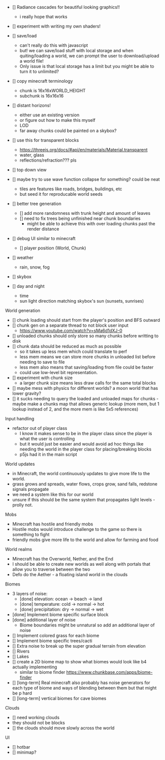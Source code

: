 

- [] Radiance cascades for beautiful looking graphics!!
    - i really hope that works

- [] experiment with writing my own shaders!

- [] save/load
    - can't really do this with javascript
    - but! we can save/load stuff with local storage
    and when quiting/loading a world, we can prompt the user to
    download/upload a world file!
    - Only issue is that local storage has a limit but you might
    be able to turn it to unlimited?

- [] copy minecraft terminology
    - chunk is 16x16xWORLD_HEIGHT
    - subchunk is 16x16x16

- [] distant horizons!
    - either use an existing version
    - or figure out how to make this myself
    - LOD
    - far away chunks could be painted on a skybox?

- [] use this for transparent blocks
    - https://threejs.org/docs/#api/en/materials/Material.transparent
    - water, glass
    - reflections/refraction??? pls


- [] top down view
- [] maybe try to use wave function collapse for something? could be neat
    - tiles are features like roads, bridges, buildings, etc
    - but seed it for reproducable world seeds

- [] better tree generation
    - [] add more randomness with trunk height and amount of leaves
    - [] need to fix trees being unfinished near chunk boundaries
        - might be able to achieve this with over loading chunks
        past the render distance

- [] debug UI similar to minecraft
    - [] player position (World, Chunk)
- [] weather
    - rain, snow, fog
- [] skybox
- [] day and night
    - time
    - sun light direction matching skybox's sun (sunsets, sunrises)

World generation
- [] chunk loading should start from the player's position and BFS outward
- [] chunk gen on a separate thread to not block user input
    - https://www.youtube.com/watch?v=sMa6d1dXJ-0
- [] unloaded chunks should only store so many chunks before writting to disk
- [] chunk data should be reduced as much as possible
    - so it takes up less mem which could translate to perf
    - less mem means we can store more chunks in unloaded list before needing to save to file
    - less mem also means that saving/loading from file could be faster
    - could use low-level bit representation.
- [] experiment with chunk size
    - a larger chunk size means less draw calls for the same total blocks
- [] maybe mess with physics for different worlds? a moon world that has lower gravity?
- [] it sucks needing to query the loaded and unloaded maps for chunks - maybe make a chunks map
    that allows generic lookup (more mem, but 1 lookup instead of 2, and the more mem is like 5x5 references)

Input handling
- refactor out of player class
    - I know it makes sense to be in the player class since the player is what the user is controlling
    - but it would just be easier and would avoid ad hoc things like needing the world in the player class for placing/breaking blocks
    - p5js had it in the main script

World updates
- in Minecraft, the world continuously updates to give more life to the world.
- grass grows and spreads, water flows, crops grow, sand falls, redstone signals propagate
- we need a system like this for our world
- unsure if this should be the same system that propagates light levels - prolly not.

Mobs
- Minecraft has hostile and friendly mobs
- Hostile mobs would introduce challenge to the game so there is something to fight
- friendly mobs give more life to the world and allow for farming and food

World realms
- Minecraft has the Overworld, Nether, and the End
- I should be able to create new worlds as well along with portals that allow you to traverse between the two
- Defo do the Aether - a floating island world in the clouds

Biomes
- 3 layers of noise:
    - [done] elevation: ocean -> beach -> land
    - [done] temperature: cold -> normal -> hot
    - [done] precipitation: dry -> normal -> wet
- [done] Implement biome specific surface block
- [done] additional layer of noise
    - Biome boundaries might be unnatural so add an additional layer of noise
- [] Implement colored grass for each biome
- [] Implement biome specific trees/cacti
- [] Extra noise to break up the super gradual terrain from elevation
- [] Rivers
- [] Lakes
- [] create a 2D biome map to show what biomes would look like b4 actually implementing
    - similar to biome finder https://www.chunkbase.com/apps/biome-finder
- [] [long-term] Real minecraft also probably has noise generators for each type of biome and ways of blending between them but that might be p hard
- [] [long-term] vertical biomes for cave biomes

Clouds
- [] need working clouds
- they should not be blocks
- [] the clouds should move slowly across the world

UI
- [] hotbar
- [] minimap?
